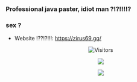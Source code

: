 
### Professional java paster, idiot man ?!?!!!!?
### sex ?

- Website !??!?!!!: https://zirus69.gq/ 

<p align="center">
  <img alt="Visitors" src="https://komarev.com/ghpvc/?username=zirus69&style=flat&labelColor=black&logo=github&label=Profile+Views&color=0d8ce0"/>
</p>

<p align="center">
  <img src="https://discord.c99.nl/widget/theme-3/879782686967873546.png" />
</p>

<p align="center">
  <img src="https://github-readme-stats.vercel.app/api?username=zirus69&show_icons=true&theme=algolia&hide_title=true&count_private=true" />
</p>



  

